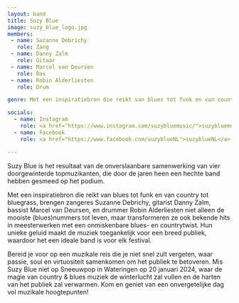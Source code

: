 ```yaml
---
layout: band
title: Suzy Blue
image: suzy_blue_logo.jpg
members:
 - name: Suzanne Debrichy
   role: Zang
 - name: Danny Zalm
   role: Gitaar
 - name: Marcel van Deursen
   role: Bas
 - name: Robin Alderliesten
   role: Drum

genre: Met een inspiratiebron die reikt van blues tot funk en van country tot bluegrass

socials:
  - name: Instagram
    role: <a href="https://www.instagram.com/suzybluemusic/">suzybluemusic</a>
  - name: Facebook
    role: <a href="https://www.facebook.com/suzyblueNL">suzyblueNL</a>

---
```


Suzy Blue is het resultaat van de onverslaanbare samenwerking van vier doorgewinterde topmuzikanten, die door de jaren heen een hechte band hebben gesmeed op het podium.

Met een inspiratiebron die reikt van blues tot funk en van country tot bluegrass, brengen zangeres Suzanne Debrichy, gitarist Danny Zalm, bassist Marcel van Deursen, en drummer Robin Alderliesten niet alleen de mooiste (blues)nummers tot leven, maar transformeren ze ook bekende hits in meesterwerken met een onmiskenbare blues- en countrytwist. Hun unieke geluid maakt de muziek toegankelijk voor een breed publiek, waardoor het een ideale band is voor elk festival. 

Bereid je voor op een muzikale reis die je niet snel zult vergeten, waar passie, soul en virtuositeit samenkomen om het publiek te betoveren. Mis Suzy Blue niet op Sneeuwpop in Wateringen op 20 januari 2024, waar de magie van country & blues muziek de winterlucht zal vullen en de harten van het publiek zal verwarmen. Kom en geniet van een onvergetelijke dag vol muzikale hoogtepunten!
